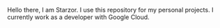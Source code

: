 Hello there, I am Starzor. 
I use this repository for my personal projects.
I currently work as a developer with Google Cloud.

<!---
Starzor/Starzor is a ✨ special ✨ repository because its `README.md` (this file) appears on your GitHub profile.
You can click the Preview link to take a look at your changes.
--->
